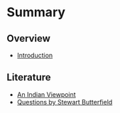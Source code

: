 # Summary

## Overview

* [Introduction](README.md)

## Literature

* [An Indian Viewpoint ](global-mission-partners-india.md)
* [Questions by Stewart Butterfield](questions-by-stewart.md)

